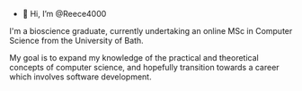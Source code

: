 - 👋 Hi, I’m @Reece4000

I'm a bioscience graduate, currently undertaking an online MSc in Computer Science from the University of Bath. 

My goal is to expand my knowledge of the practical and theoretical concepts of computer science, and hopefully transition towards a career which involves software development.
